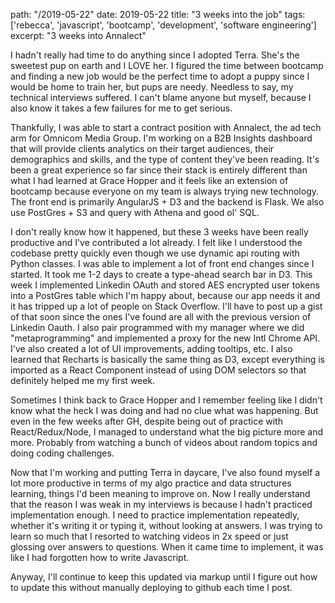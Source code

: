 path: "/2019-05-22"
date: 2019-05-22
title: "3 weeks into the job"
tags: ['rebecca', 'javascript', 'bootcamp', 'development', 'software engineering']
excerpt: "3 weeks into Annalect"

I hadn't really had time to do anything since I adopted Terra. She's the sweetest pup on earth and I LOVE her. I figured the time between bootcamp and finding a new job would be the perfect time to adopt a puppy since I would be home to train her, but pups are needy. Needless to say, my technical interviews suffered. I can't blame anyone but myself, because I also know it takes a few failures for me to get serious.

Thankfully, I was able to start a contract position with Annalect, the ad tech arm for Omnicom Media Group. I'm working on a B2B Insights dashboard that will provide clients analytics on their target audiences, their demographics and skills, and the type of content they've been reading. It's been a great experience so far since their stack is entirely different than what I had learned at Grace Hopper and it feels like an extension of bootcamp because everyone on my team is always trying new technology. The front end is primarily AngularJS + D3 and the backend is Flask. We also use PostGres + S3 and query with Athena and good ol' SQL.

I don't really know how it happened, but these 3 weeks have been really productive and I've contributed a lot already. I felt like I understood the codebase pretty quickly even though we use dynamic api routing with Python classes. I was able to implement a lot of front end changes since I started. It took me 1-2 days to create a type-ahead search bar in D3. This week I implemented Linkedin OAuth and stored AES encrypted user tokens into a PostGres table which I'm happy about, because our app needs it and it has tripped up a lot of people on Stack Overflow. I'll have to post up a gist of that soon since the ones I've found are all with the previous version of Linkedin Oauth. I also pair programmed with my manager where we did "metaprogramming" and implemented a proxy for the new Intl Chrome API. I've also created a lot of UI improvements, adding tooltips, etc. I also learned that Recharts is basically the same thing as D3, except everything is imported as a React Component instead of using DOM selectors so that definitely helped me my first week.

Sometimes I think back to Grace Hopper and I remember feeling like I didn't know what the heck I was doing and had no clue what was happening. But even in the few weeks after GH, despite being out of practice with React/Redux/Node, I managed to understand what the big picture more and more. Probably from watching a bunch of videos about random topics and doing coding challenges.

Now that I'm working and putting Terra in daycare, I've also found myself a lot more productive in terms of my algo practice and data structures learning, things I'd been meaning to improve on. Now I really understand that the reason I was weak in my interviews is because I hadn't practiced implementation enough. I need to practice implementation repeatedly, whether it's writing it or typing it, without looking at answers. I was trying to learn so much that I resorted to watching videos in 2x speed or just glossing over answers to questions. When it came time to implement, it was like I had forgotten how to write Javascript.

Anyway, I'll continue to keep this updated via markup until I figure out how to update this without manually deploying to github each time I post.
